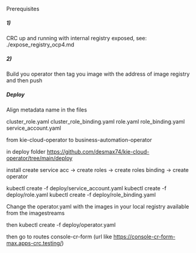 Prerequisites

##### 1)
CRC up and running with internal registry exposed, see: ./expose_registry_ocp4.md

##### 2) 
Build you operator then tag you image with the address of image registry and then push

##### Deploy
Align metadata name in the files

cluster_role.yaml
cluster_role_binding.yaml
role.yaml
role_binding.yaml
service_account.yaml

from kie-cloud-operator to business-automation-operator

in deploy folder https://github.com/desmax74/kie-cloud-operator/tree/main/deploy

install
create service acc -> create roles -> create roles binding -> create operator

kubectl create -f deploy/service_account.yaml
kubectl create -f deploy/role.yaml
kubectl create -f deploy/role_binding.yaml


Change the operator.yaml with the images in your local registry 
available from the imagestreams 

then 
kubectl create -f deploy/operator.yaml

then go to routes
console-cr-form (url like https://console-cr-form-max.apps-crc.testing/)